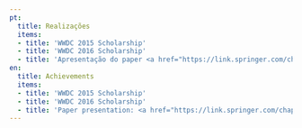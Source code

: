 ```yaml
---
pt:
  title: Realizações
  items:
  - title: 'WWDC 2015 Scholarship'
  - title: 'WWDC 2016 Scholarship'
  - title: 'Apresentação do paper <a href="https://link.springer.com/chapter/10.1007/978-3-319-20898-5_63" target="_blank" rel="noopener noreferrer">TattooAR - Augmented Reality Interactive Tattoos</a> na Conferência <a href="http://www.hci.international" target="_blank" rel="noopener noreferrer">HCII</a> 2015'
en:
  title: Achievements
  items:
  - title: 'WWDC 2015 Scholarship'
  - title: 'WWDC 2016 Scholarship'
  - title: 'Paper presentation: <a href="https://link.springer.com/chapter/10.1007/978-3-319-20898-5_63" target="_blank" rel="noopener noreferrer">TattooAR - Augmented Reality Interactive Tattoos</a> project at <a href="http://www.hci.international" target="_blank" rel="noopener noreferrer">HCII Conference</a> 2015'
---
```

